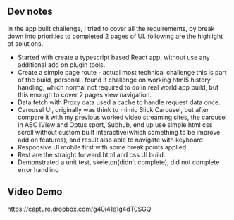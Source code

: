 ## Dev notes

In the app built challenge, I tried to cover all the requirements, by break down into priorities to completed 2 pages of UI. following are the highlight of solutions.

- Started with create a typescript based React app, without use any additional add on plugin tools.
- Create a simple page route - actual most technical challenge this is part of the build, personal I found it challenge on working html5 history handling, which normal not required to do in real world app build, but this enough to cover 2 pages view navigation.
- Data fetch with Proxy data used a cache to handle request data once.
- Carousel UI, originally was think to mimic Slick Carousel, but after compare it with my previous worked video streaming sites, the carousel in ABC iView and Optus sport, Subhub, end up use simple html css scroll without custom built interactive(which something to be improve add on features), and result also able to navigate with keyboard
- Responsive UI mobile first with some break points applied
- Rest are the straight forward html and css UI build.
- Demonstrated a unit test, skeleton(didn't complete), did not complete error handling

## Video Demo

https://capture.dropbox.com/g40i41e1g4dT0SGQ
